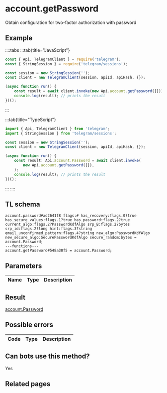 # account.getPassword

Obtain configuration for two-factor authorization with password

## Example

::::tabs
:::tab{title="JavaScript"}

```js
const { Api, TelegramClient } = require('telegram');
const { StringSession } = require('telegram/sessions');

const session = new StringSession('');
const client = new TelegramClient(session, apiId, apiHash, {});

(async function run() {
    const result = await client.invoke(new Api.account.getPassword({}));
    console.log(result); // prints the result
})();
```

:::

:::tab{title="TypeScript"}

```ts
import { Api, TelegramClient } from 'telegram';
import { StringSession } from 'telegram/sessions';

const session = new StringSession('');
const client = new TelegramClient(session, apiId, apiHash, {});

(async function run() {
    const result: Api.account.Password = await client.invoke(
        new Api.account.getPassword({}),
    );
    console.log(result); // prints the result
})();
```

:::
::::

## TL schema

```
account.password#ad2641f8 flags:# has_recovery:flags.0?true has_secure_values:flags.1?true has_password:flags.2?true current_algo:flags.2?PasswordKdfAlgo srp_B:flags.2?bytes srp_id:flags.2?long hint:flags.3?string email_unconfirmed_pattern:flags.4?string new_algo:PasswordKdfAlgo new_secure_algo:SecurePasswordKdfAlgo secure_random:bytes = account.Password;
---functions---
account.getPassword#548a30f5 = account.Password;
```

## Parameters

| Name | Type | Description |
| :--: | ---- | ----------- |

## Result

[account.Password](https://core.telegram.org/type/account.Password)

## Possible errors

| Code | Type | Description |
| :--: | ---- | ----------- |

## Can bots use this method?

Yes

## Related pages
